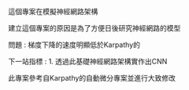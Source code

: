 這個專案在模擬神經網路架構

建立這個專案的原因是為了方便日後研究神經網路的模型

問題 : 梯度下降的速度明顯低於Karpathy的

下一站指標 : 1. 透過此基礎神經網路架構實作出CNN

此專案參考自Karpathy的自動微分專案並進行大致修改